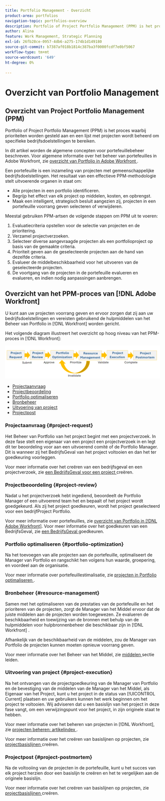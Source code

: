 ```yaml
---
title: Portfolio Management - Overzicht
product-area: portfolios
navigation-topic: portfolios-overview
description: Portfolio of Project Portfolio Management (PPM) is het proces waarbij prioriteiten worden gesteld aan en een lijst met projecten wordt beheerd om specifieke bedrijfsdoelstellingen te bereiken. Een portefeuille is een inzameling van projecten met gemeenschappelijke bedrijfsdoelstellingen.
author: Alina
feature: Work Management, Strategic Planning
exl-id: 26fb28ce-0957-4db6-a275-174b1d149180
source-git-commit: b7387af018b1814c387ba3f0000fcdf7e0bf5067
workflow-type: tm+mt
source-wordcount: '649'
ht-degree: 0%

---
```


# Overzicht van Portfolio Management

<!--Audited: 09/2024-->

## Overzicht van Project Portfolio Management (PPM)

Portfolio of Project Portfolio Management (PPM) is het proces waarbij prioriteiten worden gesteld aan en een lijst met projecten wordt beheerd om specifieke bedrijfsdoelstellingen te bereiken.

In dit artikel worden de algemene concepten voor portefeuillebeheer beschreven. Voor algemene informatie over het beheer van portefeuilles in Adobe Workfront, zie [ overzicht van Portfolio in Adobe Workfront ](/help/quicksilver/manage-work/portfolios/portfolios-overview/portfolio-overview.md).

Een portefeuille is een inzameling van projecten met gemeenschappelijke bedrijfsdoelstellingen. Het resultaat van een effectieve PPM-methodologie stelt uitvoerende organen in staat om:

* Alle projecten in een portfolio identificeren.
* Begrijp het effect van elk project op middelen, kosten, en opbrengst.
* Maak een intelligent, strategisch besluit aangezien zij, projecten in een portefeuille voorrang geven selecteren of verwijderen.

Meestal gebruiken PPM-artsen de volgende stappen om PPM uit te voeren:

1. Evaluatiecriteria opstellen voor de selectie van projecten en de prioritering.
1. Verzamel projectverzoeken.
1. Selecteer diverse aangevraagde projecten als een portfolioproject op basis van de gemaakte criteria.
1. Prioriteit geven aan de geselecteerde projecten aan de hand van dezelfde criteria.
1. Evalueer de middelbeschikbaarheid voor het uitvoeren van de geselecteerde projecten.
1. De voortgang van de projecten in de portefeuille evalueren en evalueren, en indien nodig aanpassingen aanbrengen.

## Overzicht van het PPM-proces van [!DNL Adobe Workfront]

U kunt aan uw projecten voorrang geven en ervoor zorgen dat zij aan uw bedrijfsdoelstellingen en vereisten gebruikend de hulpmiddelen van het Beheer van Portfolio in [!DNL Workfront] worden gericht.

Het volgende diagram illustreert het overzicht op hoog niveau van het PPM-proces in [!DNL Workfront]:

![ Proces van het de portefeuillebeheer van het Project ](assets/project-portfolio-management-process-diagram.png)

* [Projectaanvraag](#project-request)
* [Projectbeoordeling](#project-review)
* [Portfolio optimaliseren](#portfolio-optimization)
* [Bronbeheer](#resource-management)
* [Uitvoering van project](#project-execution)
* [Projectpost](#project-postmortem)

### Projectaanvraag {#project-request}

Het Beheer van Portfolio van het project begint met een projectverzoek. In deze fase stelt een eigenaar van een project een projectverzoek in en legt dit ter beoordeling voor aan een uitvoerend comité of de Portfolio Manager. Dit is wanneer zij het BedrijfsGeval van het project voltooien en dan het ter goedkeuring voorleggen.

Voor meer informatie over het creëren van een bedrijfsgeval en een projectverzoek, zie [ een BedrijfsGeval voor een project ](../../../manage-work/projects/define-a-business-case/create-business-case.md) creëren.

### Projectbeoordeling {#project-review}

Nadat u het projectverzoek hebt ingediend, beoordeelt de Portfolio Manager of een uitvoerend team het en bepaalt of het project wordt goedgekeurd. Als zij het project goedkeuren, wordt het project geselecteerd voor een bedrijfProject Portfolio.

Voor meer informatie over portefeuilles, zie [ overzicht van Portfolio in  [!DNL Adobe Workfront]](../../../manage-work/portfolios/portfolios-overview/portfolio-overview.md). Voor meer informatie over het goedkeuren van een BedrijfsGeval, zie [ een BedrijfsGeval ](../../../manage-work/projects/define-a-business-case/approve-business-case.md) goedkeuren.

### Portfolio optimaliseren {#portfolio-optimization}

Na het toevoegen van alle projecten aan de portefeuille, optimaliseert de Manager van Portfolio en rangschikt hen volgens hun waarde, groepering, en voordeel aan de organisatie.

Voor meer informatie over portefeuillestimalisatie, zie [ projecten in Portfolio optimaliseren ](../../../manage-work/portfolios/portfolio-optimizer/optimize-projects-in-portfolio-optimizer.md).

### Bronbeheer {#resource-management}

Samen met het optimaliseren van de prestaties van de portefeuille en het prioriteren van de projecten, zorgt de Manager van het Middel ervoor dat de juiste middelen aan de projecten worden toegewezen. Ze evalueren de beschikbaarheid en toewijzing van de bronnen met behulp van de hulpmiddelen voor hulpbronnenbeheer die beschikbaar zijn in [!DNL Workfront] .

Afhankelijk van de beschikbaarheid van de middelen, zou de Manager van Portfolio de projecten kunnen moeten opnieuw voorrang geven.

Voor meer informatie over het Beheer van het Middel, zie [ middelen ](../../../resource-mgmt/manage-resources.md) sectie leiden.

### Uitvoering van project {#project-execution}

Na het ontvangen van de projectgoedkeuring van de Manager van Portfolio en de bevestiging van de middelen van de Manager van het Middel, als Eigenaar van het Project, kunt u het project in de status van [!UICONTROL Current] plaatsen en uw gebruikers kunnen het werk beginnen om het project te voltooien. Wij adviseren dat u een basislijn van het project in deze fase vangt, om een verwijzingspunt voor het project, in zijn originele staat te hebben.

Voor meer informatie over het beheren van projecten in [!DNL Workfront], zie [ projecten beheren: artikelindex ](../../../manage-work/projects/manage-projects/manage-projects-overview.md).

Voor meer informatie over het creëren van basislijnen op projecten, zie [ projectbasislijnen ](../../../manage-work/projects/create-projects/create-baselines.md) creëren.

### Projectpost {#project-postmortem}

Na de voltooiing van de projecten in de portefeuille, kunt u het succes van elk project herzien door een basislijn te creëren en het te vergelijken aan de originele basislijn.

Voor meer informatie over het creëren van basislijnen op projecten, zie [ projectbasislijnen ](../../../manage-work/projects/create-projects/create-baselines.md) creëren.
